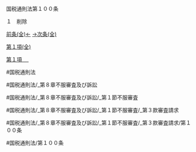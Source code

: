 
国税通則法第１００条

１　削除

[前条(全)←](国税通則法＿＿＿＿＿第９９条_.md)    [→次条(全)](国税通則法＿＿＿＿＿第１０１条_.md)

[第１項(全)](国税通則法＿＿＿＿＿第１００条第１項_.md)  

[第１項 　 ](国税通則法＿＿＿＿＿第１００条第１項.md)  

#国税通則法

#国税通則法/_第８章不服審査及び訴訟

#国税通則法/_第８章不服審査及び訴訟/_第１節不服審査

#国税通則法/_第８章不服審査及び訴訟/_第１節不服審査/_第３款審査請求

#国税通則法/_第８章不服審査及び訴訟/_第１節不服審査/_第３款審査請求/第１００条

#国税通則法/第１００条

